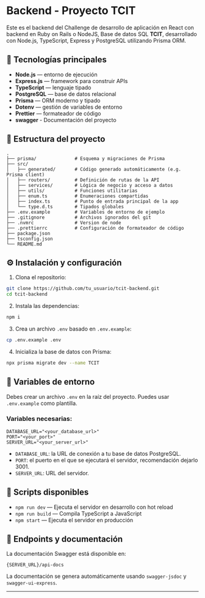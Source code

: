 # Backend - Proyecto TCIT

Este es el backend del Challenge de desarrollo de aplicación en React con backend en Ruby on Rails o NodeJS, Base de datos SQL **TCIT**, desarrollado con Node.js, TypeScript, Express y PostgreSQL utilizando Prisma ORM.

## 🧰 Tecnologías principales

- **Node.js** — entorno de ejecución
- **Express.js** — framework para construir APIs
- **TypeScript** — lenguaje tipado
- **PostgreSQL** — base de datos relacional
- **Prisma** — ORM moderno y tipado
- **Dotenv** — gestión de variables de entorno
- **Prettier** — formateador de código
- **swagger** - Documentación del proyecto

## 📁 Estructura del proyecto

```
.
├── prisma/              # Esquema y migraciones de Prisma
├── src/
│   ├── generated/       # Código generado automáticamente (e.g. Prisma client)
│   ├── routers/         # Definición de rutas de la API
│   ├── services/        # Lógica de negocio y acceso a datos
│   ├── utils/           # Funciones utilitarias
│   ├── enum.ts          # Enumeraciones compartidas
│   ├── index.ts         # Punto de entrada principal de la app
│   └── type.d.ts        # Tipados globales
├── .env.example         # Variables de entorno de ejemplo
├── .gitignore           # Archivos ignorados del git
├── .nvmrc               # Version de node
├── .prettierrc          # Configuración de formateador de código
├── package.json
├── tsconfig.json
└── README.md
```

## ⚙️ Instalación y configuración

1. Clona el repositorio:

```bash
git clone https://github.com/tu_usuario/tcit-backend.git
cd tcit-backend
```

2. Instala las dependencias:

```bash
npm i
```

3. Crea un archivo `.env` basado en `.env.example`:

```bash
cp .env.example .env
```

4. Inicializa la base de datos con Prisma:

```bash
npx prisma migrate dev --name TCIT
```

## 📄 Variables de entorno

Debes crear un archivo `.env` en la raíz del proyecto. Puedes usar `.env.example` como plantilla.

### Variables necesarias:

```env
DATABASE_URL="<your_database_url>"
PORT="<your_port>"
SERVER_URL="<your_server_url>"

```

- `DATABASE_URL`: la URL de conexión a tu base de datos PostgreSQL.
- `PORT`: el puerto en el que se ejecutará el servidor, recomendación dejarlo 3001.
- `SERVER_URL`: URL del servidor.

## 🚀 Scripts disponibles

- `npm run dev` — Ejecuta el servidor en desarrollo con hot reload
- `npm run build` — Compila TypeScript a JavaScript
- `npm start` — Ejecuta el servidor en producción

## 🧪 Endpoints y documentación

La documentación Swagger está disponible en:

```
{SERVER_URL}/api-docs
```

La documentación se genera automáticamente usando `swagger-jsdoc` y `swagger-ui-express`.

---
